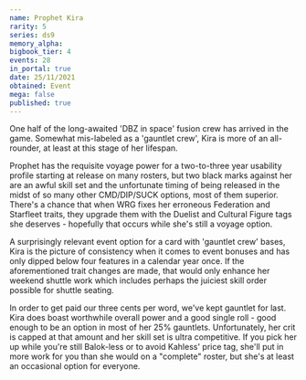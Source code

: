 ```yaml
---
name: Prophet Kira
rarity: 5
series: ds9
memory_alpha:
bigbook_tier: 4
events: 28
in_portal: true
date: 25/11/2021
obtained: Event
mega: false
published: true
---
```


One half of the long-awaited 'DBZ in space' fusion crew has arrived in the game. Somewhat mis-labeled as a 'gauntlet crew', Kira is more of an all-rounder, at least at this stage of her lifespan. 

Prophet has the requisite voyage power for a two-to-three year usability profile starting at release on many rosters, but two black marks against her are an awful skill set and the unfortunate timing of being released in the midst of so many other CMD/DIP/SUCK options, most of them superior. There's a chance that when WRG fixes her erroneous Federation and Starfleet traits, they upgrade them with the Duelist and Cultural Figure tags she deserves - hopefully that occurs while she's still a voyage option.

A surprisingly relevant event option for a card with 'gauntlet crew' bases, Kira is the picture of consistency when it comes to event bonuses and has only dipped below four features in a calendar year once. If the aforementioned trait changes are made, that would only enhance her weekend shuttle work which includes perhaps the juiciest skill order possible for shuttle seating.

In order to get paid our three cents per word, we've kept gauntlet for last. Kira does boast worthwhile overall power and a good single roll - good enough to be an option in most of her 25% gauntlets. Unfortunately, her crit is capped at that amount and her skill set is ultra competitive. If you pick her up while you're still Balok-less or to avoid Kahless' price tag, she'll put in more work for you than she would on a "complete" roster, but she's at least an occasional option for everyone.
